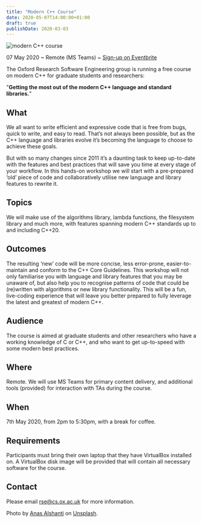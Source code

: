 ```yaml
---
title: "Modern C++ Course"
date: 2020-05-07T14:00:00+01:00
draft: true
publishDate: 2020-03-03
---
```


![modern C++ course](/images/modern-cpp-course.jpg "modern C++ course")

07 May 2020 ~ Remote (MS Teams) ~ [Sign-up on Eventbrite](https://www.eventbrite.co.uk/e/oxford-rse-modern-c-course-tickets-103443341820)

The Oxford Research Software Engineering group is running a free course on modern C++ for graduate students and researchers:

"**Getting the most out of the modern C++ language and standard libraries.**"

## What

We all want to write efficient and expressive code that is free from bugs, quick to write, and easy to read. That’s not always been possible, but as the C++ language and libraries evolve it’s becoming the language to choose to achieve these goals.

But with so many changes since 2011 it’s a daunting task to keep up-to-date with the features and best practices that will save you time at every stage of your workflow. In this hands-on workshop we will start with a pre-prepared ‘old’ piece of code and collaboratively utilise new language and library features to rewrite it.

## Topics

We will make use of the algorithms library, lambda functions, the filesystem library and much more, with features spanning modern C++ standards up to and including C++20.

## Outcomes

The resulting ‘new’ code will be more concise, less error-prone, easier-to-maintain and conform to the C++ Core Guidelines. This workshop will not only familiarise you with language and library features that you may be unaware of, but also help you to recognise patterns of code that could be (re)written with algorithms or new library functionality. This will be a fun, live-coding experience that will leave you better prepared to fully leverage the latest and greatest of modern C++.

## Audience

The course is aimed at graduate students and other researchers who have a working knowledge of C or C++, and who want to get up-to-speed with some modern best practices.

## Where

Remote. We will use MS Teams for primary content delivery, and additional tools (provided) for interaction with TAs during the course.

## When

7th May 2020, from 2pm to 5:30pm, with a break for coffee.

## Requirements

Participants must bring their own laptop that they have VirtualBox installed on. A VirtualBox disk image will be provided that will contain all necessary software for the course.

## Contact

Please email rse@cs.ox.ac.uk for more information.

Photo by [Anas Alshanti](https://unsplash.com/@otenteko) on [Unsplash](https://unsplash.com/).

